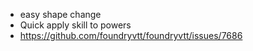 - easy shape change
- Quick apply skill to powers
- https://github.com/foundryvtt/foundryvtt/issues/7686